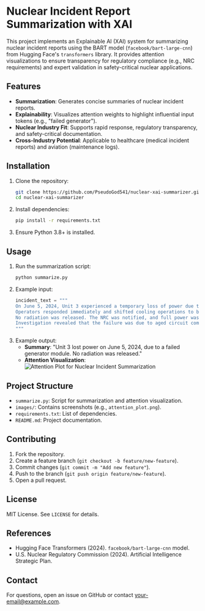 # Nuclear Incident Report Summarization with XAI

This project implements an Explainable AI (XAI) system for summarizing nuclear incident reports using the BART model (`facebook/bart-large-cnn`) from Hugging Face's `transformers` library. It provides attention visualizations to ensure transparency for regulatory compliance (e.g., NRC requirements) and expert validation in safety-critical nuclear applications.

## Features
- **Summarization**: Generates concise summaries of nuclear incident reports.
- **Explainability**: Visualizes attention weights to highlight influential input tokens (e.g., "failed generator").
- **Nuclear Industry Fit**: Supports rapid response, regulatory transparency, and safety-critical documentation.
- **Cross-Industry Potential**: Applicable to healthcare (medical incident reports) and aviation (maintenance logs).

## Installation
1. Clone the repository:
   ```bash
   git clone https://github.com/PseudoGod541/nuclear-xai-summarizer.git
   cd nuclear-xai-summarizer
   ```
2. Install dependencies:
   ```bash
   pip install -r requirements.txt
   ```
3. Ensure Python 3.8+ is installed.

## Usage
1. Run the summarization script:
   ```bash
   python summarize.py
   ```
2. Example input:
   ```python
   incident_text = """
   On June 5, 2024, Unit 3 experienced a temporary loss of power due to a failed generator control module.
   Operators responded immediately and shifted cooling operations to backup systems.
   No radiation was released. The NRC was notified, and full power was restored within 3 hours.
   Investigation revealed that the failure was due to aged circuit components.
   """
   ```
3. Example output:
   - **Summary**: "Unit 3 lost power on June 5, 2024, due to a failed generator module. No radiation was released."
   - **Attention Visualization**:
     ![Attention Plot for Nuclear Incident Summarization](images/attention_plot.png)

## Project Structure
- `summarize.py`: Script for summarization and attention visualization.
- `images/`: Contains screenshots (e.g., `attention_plot.png`).
- `requirements.txt`: List of dependencies.
- `README.md`: Project documentation.

## Contributing
1. Fork the repository.
2. Create a feature branch (`git checkout -b feature/new-feature`).
3. Commit changes (`git commit -m "Add new feature"`).
4. Push to the branch (`git push origin feature/new-feature`).
5. Open a pull request.

## License
MIT License. See `LICENSE` for details.

## References
- Hugging Face Transformers (2024). `facebook/bart-large-cnn` model.
- U.S. Nuclear Regulatory Commission (2024). Artificial Intelligence Strategic Plan.

## Contact
For questions, open an issue on GitHub or contact [your-email@example.com](mailto:your-email@example.com).